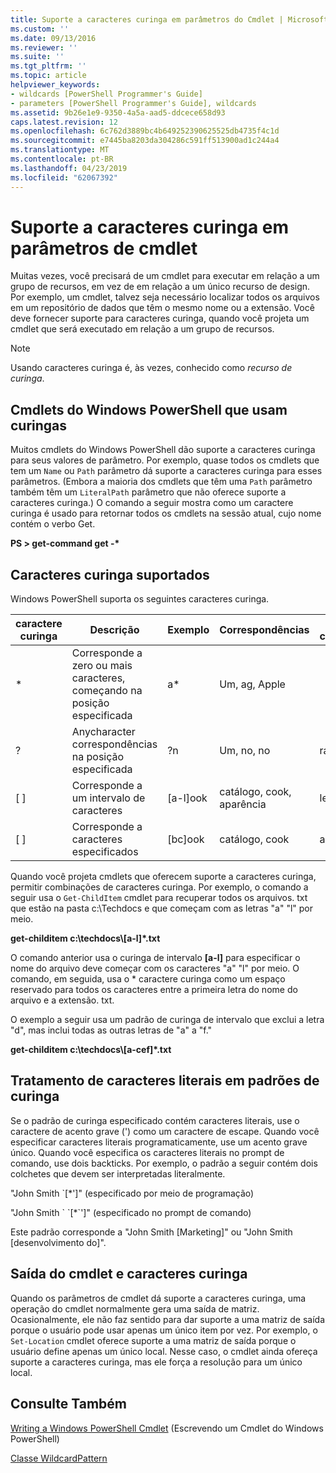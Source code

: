 ```yaml
---
title: Suporte a caracteres curinga em parâmetros do Cmdlet | Microsoft Docs
ms.custom: ''
ms.date: 09/13/2016
ms.reviewer: ''
ms.suite: ''
ms.tgt_pltfrm: ''
ms.topic: article
helpviewer_keywords:
- wildcards [PowerShell Programmer's Guide]
- parameters [PowerShell Programmer's Guide], wildcards
ms.assetid: 9b26e1e9-9350-4a5a-aad5-ddcece658d93
caps.latest.revision: 12
ms.openlocfilehash: 6c762d3889bc4b649252390625525db4735f4c1d
ms.sourcegitcommit: e7445ba8203da304286c591ff513900ad1c244a4
ms.translationtype: MT
ms.contentlocale: pt-BR
ms.lasthandoff: 04/23/2019
ms.locfileid: "62067392"
---
```

# <a name="supporting-wildcard-characters-in-cmdlet-parameters"></a>Suporte a caracteres curinga em parâmetros de cmdlet

Muitas vezes, você precisará de um cmdlet para executar em relação a um grupo de recursos, em vez de em relação a um único recurso de design. Por exemplo, um cmdlet, talvez seja necessário localizar todos os arquivos em um repositório de dados que têm o mesmo nome ou a extensão. Você deve fornecer suporte para caracteres curinga, quando você projeta um cmdlet que será executado em relação a um grupo de recursos.

> [!NOTE]
> Usando caracteres curinga é, às vezes, conhecido como *recurso de curinga*.

## <a name="windows-powershell-cmdlets-that-use-wildcards"></a>Cmdlets do Windows PowerShell que usam curingas

 Muitos cmdlets do Windows PowerShell dão suporte a caracteres curinga para seus valores de parâmetro. Por exemplo, quase todos os cmdlets que tem um `Name` ou `Path` parâmetro dá suporte a caracteres curinga para esses parâmetros. (Embora a maioria dos cmdlets que têm uma `Path` parâmetro também têm um `LiteralPath` parâmetro que não oferece suporte a caracteres curinga.) O comando a seguir mostra como um caractere curinga é usado para retornar todos os cmdlets na sessão atual, cujo nome contém o verbo Get.

 **PS > get-command get -\***

## <a name="supported-wildcard-characters"></a>Caracteres curinga suportados

Windows PowerShell suporta os seguintes caracteres curinga.

|caractere curinga|Descrição|Exemplo|Correspondências|Não corresponde|
|------------------------|-----------------|-------------|-------------|--------------------|
|*|Corresponde a zero ou mais caracteres, começando na posição especificada|a*|Um, ag, Apple||
|?|Anycharacter correspondências na posição especificada|?n|Um, no, no|ran|
|[ ]|Corresponde a um intervalo de caracteres|[a-l]ook|catálogo, cook, aparência|levou|
|[ ]|Corresponde a caracteres especificados|[bc]ook|catálogo, cook|aparência|

Quando você projeta cmdlets que oferecem suporte a caracteres curinga, permitir combinações de caracteres curinga. Por exemplo, o comando a seguir usa o `Get-ChildItem` cmdlet para recuperar todos os arquivos. txt que estão na pasta c:\Techdocs e que começam com as letras "a" "l" por meio.

**get-childitem c:\techdocs\\[a-l]\*.txt**

O comando anterior usa o curinga de intervalo **[a-l]** para especificar o nome do arquivo deve começar com os caracteres "a" "l" por meio. O comando, em seguida, usa o * caractere curinga como um espaço reservado para todos os caracteres entre a primeira letra do nome do arquivo e a extensão. txt.

O exemplo a seguir usa um padrão de curinga de intervalo que exclui a letra "d", mas inclui todas as outras letras de "a" a "f."

**get-childitem c:\techdocs\\[a-cef]\*.txt**

## <a name="handling-literal-characters-in-wildcard-patterns"></a>Tratamento de caracteres literais em padrões de curinga

Se o padrão de curinga especificado contém caracteres literais, use o caractere de acento grave (') como um caractere de escape. Quando você especificar caracteres literais programaticamente, use um acento grave único. Quando você especifica os caracteres literais no prompt de comando, use dois backticks. Por exemplo, o padrão a seguir contém dois colchetes que devem ser interpretadas literalmente.

"John Smith \`[*']" (especificado por meio de programação)

"John Smith \` \`[*\`']" (especificado no prompt de comando)

Este padrão corresponde a "John Smith [Marketing]" ou "John Smith [desenvolvimento do]".

## <a name="cmdlet-output-and-wildcard-characters"></a>Saída do cmdlet e caracteres curinga

Quando os parâmetros de cmdlet dá suporte a caracteres curinga, uma operação do cmdlet normalmente gera uma saída de matriz. Ocasionalmente, ele não faz sentido para dar suporte a uma matriz de saída porque o usuário pode usar apenas um único item por vez. Por exemplo, o `Set-Location` cmdlet oferece suporte a uma matriz de saída porque o usuário define apenas um único local. Nesse caso, o cmdlet ainda ofereça suporte a caracteres curinga, mas ele força a resolução para um único local.

## <a name="see-also"></a>Consulte Também

[Writing a Windows PowerShell Cmdlet](./writing-a-windows-powershell-cmdlet.md) (Escrevendo um Cmdlet do Windows PowerShell)

[Classe WildcardPattern](/dotnet/api/system.management.automation.wildcardpattern)
